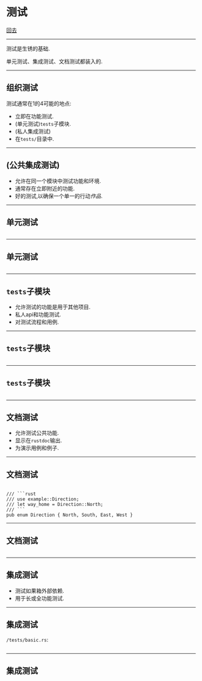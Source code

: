 # 测试

[回去](toc/default.html)

---

测试是生锈的基础.

单元测试、集成测试、文档测试都装入的.

---

## 组织测试

测试通常在1的4可能的地点:

-   立即在功能测试.
-   (单元测试)`tests`子模块.
-   (私人集成测试)
-   在`tests/`目录中.

---

## (公共集成测试)

-   允许在同一个模块中测试功能和环境.
-   通常存在立即附近的功能.
-   好的测试,以确保一个单一的行动*作品*.

---

## 单元测试

<pre><code data-source="chapters/shared/code/testing/1.rs" data-trim="hljs rust"></code></pre>

---

## 单元测试

<pre><code data-source="chapters/shared/code/testing/2.bash" data-trim="hljs bash"></code></pre>

---

## `tests`子模块

-   允许测试的功能是用于其他项目.
-   私人api和功能测试.
-   对测试流程和用例.

---

## `tests`子模块

<pre><code data-source="chapters/shared/code/testing/3.rs" data-trim="hljs rust"></code></pre>

---

## `tests`子模块

<pre><code data-source="chapters/shared/code/testing/4.bash" data-trim="hljs bash"></code></pre>

---

## 文档测试

-   允许测试公共功能.
-   显示在`rustdoc`输出.
-   为演示用例和例子.

---

## 文档测试

<pre><code>
/// ```rust
/// use example::Direction;
/// let way_home = Direction::North;
/// ```
pub enum Direction { North, South, East, West }
</code></pre>

---

## 文档测试

<pre><code data-source="chapters/shared/code/testing/5.bash" data-trim="hljs bash"></code></pre>

---

## 集成测试

-   测试如果箱外部依赖.
-   用于长或全功能测试.

---

## 集成测试

`/tests/basic.rs`:

<pre><code data-source="chapters/shared/code/testing/6.rs" data-trim="hljs rust"></code></pre>

---

## 集成测试

<pre><code data-source="chapters/shared/code/testing/7.bash" data-trim="hljs bash"></code></pre>
